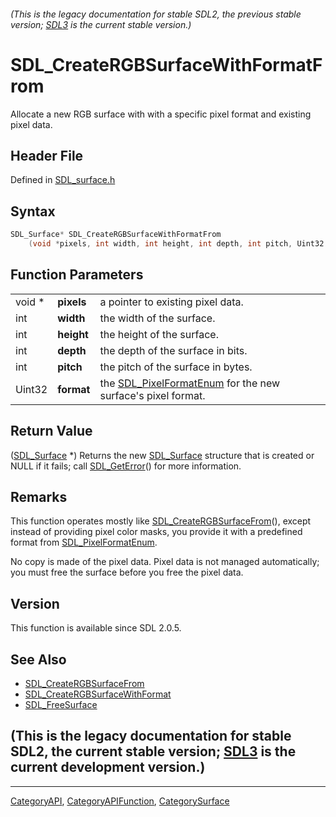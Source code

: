 ###### (This is the legacy documentation for stable SDL2, the previous stable version; [SDL3](https://wiki.libsdl.org/SDL3/) is the current stable version.)
# SDL_CreateRGBSurfaceWithFormatFrom

Allocate a new RGB surface with with a specific pixel format and existing pixel data.

## Header File

Defined in [SDL_surface.h](https://github.com/libsdl-org/SDL/blob/SDL2/include/SDL_surface.h)

## Syntax

```c
SDL_Surface* SDL_CreateRGBSurfaceWithFormatFrom
    (void *pixels, int width, int height, int depth, int pitch, Uint32 format);
```

## Function Parameters

|        |            |                                                                                    |
| ------ | ---------- | ---------------------------------------------------------------------------------- |
| void * | **pixels** | a pointer to existing pixel data.                                                  |
| int    | **width**  | the width of the surface.                                                          |
| int    | **height** | the height of the surface.                                                         |
| int    | **depth**  | the depth of the surface in bits.                                                  |
| int    | **pitch**  | the pitch of the surface in bytes.                                                 |
| Uint32 | **format** | the [SDL_PixelFormatEnum](SDL_PixelFormatEnum) for the new surface's pixel format. |

## Return Value

([SDL_Surface](SDL_Surface) *) Returns the new [SDL_Surface](SDL_Surface)
structure that is created or NULL if it fails; call
[SDL_GetError](SDL_GetError)() for more information.

## Remarks

This function operates mostly like
[SDL_CreateRGBSurfaceFrom](SDL_CreateRGBSurfaceFrom)(), except instead of
providing pixel color masks, you provide it with a predefined format from
[SDL_PixelFormatEnum](SDL_PixelFormatEnum).

No copy is made of the pixel data. Pixel data is not managed automatically;
you must free the surface before you free the pixel data.

## Version

This function is available since SDL 2.0.5.

## See Also

- [SDL_CreateRGBSurfaceFrom](SDL_CreateRGBSurfaceFrom)
- [SDL_CreateRGBSurfaceWithFormat](SDL_CreateRGBSurfaceWithFormat)
- [SDL_FreeSurface](SDL_FreeSurface)


## (This is the legacy documentation for stable SDL2, the current stable version; [SDL3](https://wiki.libsdl.org/SDL3/) is the current development version.)



----
[CategoryAPI](CategoryAPI), [CategoryAPIFunction](CategoryAPIFunction), [CategorySurface](CategorySurface)

